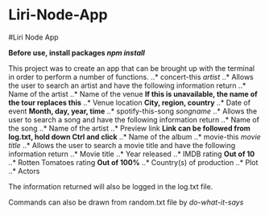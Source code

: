 # Liri-Node-App

#Liri Node App

**Before use, install packages *npm install***

This project was to create an app that can be brought up with the terminal in order to perform a number of functions.
    ..* concert-this *artist*
        ..* Allows the user to search an artist and have the following information return
            ..* Name of the artist
            ..* Name of the venue **If this is unavailable, the name of the tour replaces this**
            ..* Venue location **City, region, country**
            ..* Date of event **Month, day, year, time**
    ..* spotify-this-song *songname*
        ..* Allows the user to search a song and have the following information return
            ..* Name of the song
            ..* Name of the artist
            ..* Preview link **Link can be followed from log.txt, hold down Ctrl and click**
            ..* Name of the album
    ..* movie-this *movie title*
        ..* Allows the user to search a movie title and have the following information return
            ..* Movie title
            ..* Year released
            ..* IMDB rating **Out of 10**
            ..* Rotten Tomatoes rating **Out of 100%**
            ..* Country(s) of production
            ..* Plot
            ..* Actors

The information returned will also be logged in the log.txt file.

Commands can also be drawn from random.txt file by *do-what-it-says*